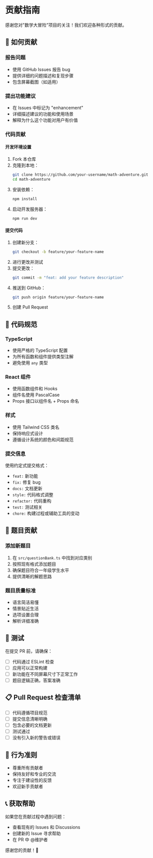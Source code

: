 # 贡献指南

感谢您对"数学大冒险"项目的关注！我们欢迎各种形式的贡献。

## 🚀 如何贡献

### 报告问题
- 使用 GitHub Issues 报告 bug
- 提供详细的问题描述和复现步骤
- 包含屏幕截图（如适用）

### 提出功能建议
- 在 Issues 中标记为 "enhancement"
- 详细描述建议的功能和使用场景
- 解释为什么这个功能对用户有价值

### 代码贡献

#### 开发环境设置
1. Fork 本仓库
2. 克隆到本地：
   ```bash
   git clone https://github.com/your-username/math-adventure.git
   cd math-adventure
   ```
3. 安装依赖：
   ```bash
   npm install
   ```
4. 启动开发服务器：
   ```bash
   npm run dev
   ```

#### 提交代码
1. 创建新分支：
   ```bash
   git checkout -b feature/your-feature-name
   ```
2. 进行更改并测试
3. 提交更改：
   ```bash
   git commit -m "feat: add your feature description"
   ```
4. 推送到 GitHub：
   ```bash
   git push origin feature/your-feature-name
   ```
5. 创建 Pull Request

## 📝 代码规范

### TypeScript
- 使用严格的 TypeScript 配置
- 为所有函数和组件提供类型注解
- 避免使用 `any` 类型

### React 组件
- 使用函数组件和 Hooks
- 组件名使用 PascalCase
- Props 接口以组件名 + Props 命名

### 样式
- 使用 Tailwind CSS 类名
- 保持响应式设计
- 遵循设计系统的颜色和间距规范

### 提交信息
使用约定式提交格式：
- `feat:` 新功能
- `fix:` 修复 bug
- `docs:` 文档更新
- `style:` 代码格式调整
- `refactor:` 代码重构
- `test:` 测试相关
- `chore:` 构建过程或辅助工具的变动

## 🎯 题目贡献

### 添加新题目
1. 在 `src/questionBank.ts` 中找到对应类别
2. 按照现有格式添加题目
3. 确保题目符合一年级学生水平
4. 提供清晰的解题思路

### 题目质量标准
- 语言简洁易懂
- 情景贴近生活
- 选项设置合理
- 解析详细准确

## 🧪 测试

在提交 PR 前，请确保：
- [ ] 代码通过 ESLint 检查
- [ ] 应用可以正常构建
- [ ] 新功能在不同屏幕尺寸下正常工作
- [ ] 题目逻辑正确，答案准确

## 📋 Pull Request 检查清单

- [ ] 代码遵循项目规范
- [ ] 提交信息清晰明确
- [ ] 包含必要的文档更新
- [ ] 测试通过
- [ ] 没有引入新的警告或错误

## 🤝 行为准则

- 尊重所有贡献者
- 保持友好和专业的交流
- 专注于建设性的反馈
- 欢迎新手贡献者

## 📞 获取帮助

如果您在贡献过程中遇到问题：
- 查看现有的 Issues 和 Discussions
- 创建新的 Issue 寻求帮助
- 在 PR 中 @维护者

感谢您的贡献！🎉